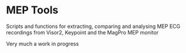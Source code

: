 # MEP Tools
 Scripts and functions for extracting, comparing and analysing MEP ECG recordings from Visor2, Keypoint and the MagPro MEP monitor

Very much a work in progress
